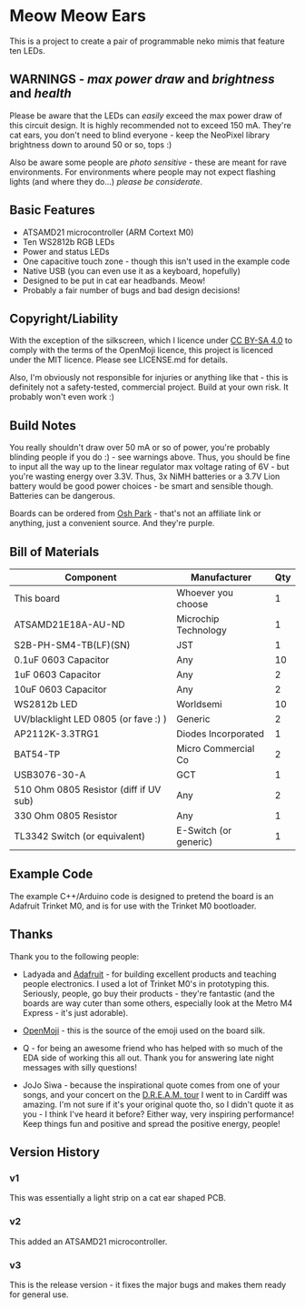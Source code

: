 # Meow Meow Ears

This is a project to create a pair of programmable neko mimis that feature ten LEDs.

## WARNINGS - *max power draw* and *brightness* and *health*

Please be aware that the LEDs can *easily* exceed the max power draw of this circuit design. It is highly recommended not to exceed 150 mA. They're cat ears, you don't need to blind everyone - keep the NeoPixel library brightness down to around 50 or so, tops :)

Also be aware some people are *photo sensitive* - these are meant for rave environments. For environments where people may not expect flashing lights (and where they do...) *please be considerate*.

## Basic Features

- ATSAMD21 microcontroller (ARM Cortext M0)
- Ten WS2812b RGB LEDs
- Power and status LEDs
- One capacitive touch zone - though this isn't used in the example code
- Native USB (you can even use it as a keyboard, hopefully)
- Designed to be put in cat ear headbands. Meow!
- Probably a fair number of bugs and bad design decisions!

## Copyright/Liability

With the exception of the silkscreen, which I licence under [CC BY-SA 4.0](https://creativecommons.org/licenses/by-sa/4.0/#) to comply with the terms of the OpenMoji licence, this project is licenced under the MIT licence. Please see LICENSE.md
 for details.

Also, I'm obviously not responsible for injuries or anything like that - this is definitely not a safety-tested, commercial project. Build at your own risk. It probably won't even work :)

## Build Notes

You really shouldn't draw over 50 mA or so of power, you're probably blinding people if you do :) - see warnings above. Thus, you should be fine to input all the way up to the linear regulator max voltage rating of 6V - but you're wasting energy over 3.3V. Thus, 3x NiMH batteries or a 3.7V Lion battery would be good power choices - be smart and sensible though. Batteries can be dangerous.

Boards can be ordered from [Osh Park](https://oshpark.com/shared_projects/3kRYov0c) - that's not an affiliate link or anything, just a convenient source. And they're purple.

## Bill of Materials

| Component                               | Manufacturer                 | Qty |
|-----------------------------------------|------------------------------|-----|
| This board                              | Whoever you choose           | 1   |
| ATSAMD21E18A-AU-ND                      | Microchip Technology         | 1   |
| S2B-PH-SM4-TB(LF)(SN)                   | JST                          | 1   |
| 0.1uF 0603 Capacitor                    | Any                          | 10  |
| 1uF 0603 Capacitor                      | Any                          | 2   |
| 10uF 0603 Capacitor                     | Any                          | 2   |
| WS2812b LED                             | Worldsemi                    | 10  |
| UV/blacklight LED 0805 (or fave :) )    | Generic                      | 2   |
| AP2112K-3.3TRG1                         | Diodes Incorporated          | 1   |
| BAT54-TP                                | Micro Commercial Co          | 2   |
| USB3076-30-A                            | GCT                          | 1   |
| 510 Ohm 0805 Resistor (diff if UV sub)  | Any                          | 2   |
| 330 Ohm 0805 Resistor                   | Any                          | 1   |
| TL3342 Switch (or equivalent)           | E-Switch (or generic)        | 1   |

## Example Code

The example C++/Arduino code is designed to pretend the board is an Adafruit Trinket M0, and is for use with the Trinket M0 bootloader.

## Thanks

Thank you to the following people:

- Ladyada and [Adafruit](https://learn.adafruit.com/how-to-program-samd-bootloaders/trinket-m0-wiring) - for building excellent products and teaching people electronics. I used a lot of Trinket M0's in prototyping this. Seriously, people, go buy their products - they're fantastic (and the boards are way cuter than some others, especially look at the Metro M4 Express - it's just adorable).

- [OpenMoji](https://www.openmoji.org) - this is the source of the emoji used on the board silk.

- Q - for being an awesome friend who has helped with so much of the EDA side of working this all out. Thank you for answering late night messages with silly questions!

- JoJo Siwa - because the inspirational quote comes from one of your songs, and your concert on the [D.R.E.A.M. tour](https://www.jojodreamtour.com/) I went to in Cardiff was amazing. I'm not sure if it's your original quote tho, so I didn't quote it as you - I think I've heard it before? Either way, very inspiring performance! Keep things fun and positive and spread the positive energy, people!

## Version History

### v1

This was essentially a light strip on a cat ear shaped PCB.

### v2

This added an ATSAMD21 microcontroller.

### v3

This is the release version - it fixes the major bugs and makes them ready for general use.
